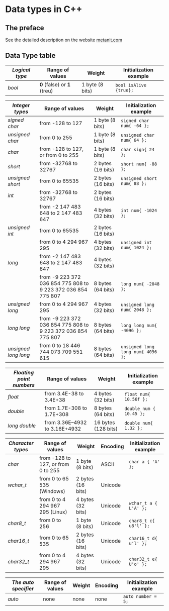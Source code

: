 # Data types in C++

## The preface

See the detailed description on the website [metanit.com](https://metanit.com/cpp/tutorial/2.3.php)

## Data Type table

| *Logical type* | Range of values | Weight | Initialization example |
| -------------- | --------------- | ------ | ---------------------- |
| *bool* | **0** (false) or **1** (treu) | 1 byte (8 bits) | ```bool isAlive {true};```|

| *Integer types* | Range of values | Weight | Initialization example |
| --------------- | --------------- | ------ | ---------------------- |
| *signed char* | from -128 to 127 | 1 byte (8 bits) | ```signed char num{ -64 };``` |
| *unsigned char* | from 0 to 255 | 1 byte (8 bits) | ```unsigned char num{ 64 };``` |
| *char* | from -128 to 127, or from 0 to 255 | 1 byte (8 bits) | ```char sign{ 24 };``` |
| *short* | from -32768 to 32767 | 2 bytes (16 bits) | ```short num{ -88 };``` |
| *unsigned short* | from 0 to 65535 | 2 bytes (16 bits) | ```unsigned short num{ 88 };``` |
| *int* | from -32768 to 32767 | 2 bytes (16 bits) |  |
|  | from -2 147 483 648 to 2 147 483 647 | 4 bytes (32 bits) | ```int num{ -1024 };``` |
| *unsigned int* | from 0 to 65535 | 2 bytes (16 bits) |  |
|  | from 0 to 4 294 967 295 | 4 bytes (32 bits) | ```unsigned int num{ 1024 };``` |
| *long* |  from -2 147 483 648 to 2 147 483 647 | 4 bytes (32 bits) |  |
|  | from -9 223 372 036 854 775 808 to 9 223 372 036 854 775 807 | 8 bytes (64 bits) | ```long num{ -2048 };``` |
| *unsigned long* | from 0 to 4 294 967 295 | 4 bytes (32 bits) | ```unsigned long num{ 2048 };``` |
| *long long* | from -9 223 372 036 854 775 808 to 9 223 372 036 854 775 807 | 8 bytes (64 bits) | ```long long num{ -4096 };``` |
| *unsigned long long* | from 0 to 18 446 744 073 709 551 615 | 8 bytes (64 bits) | ```unsigned long long num{ 4096 };``` |

| *Floating point numbers* | Range of values | Weight | Initialization example |
| ------------------------ | --------------- | ------ | ---------------------- |
| *float* | from 3.4E-38 to 3.4E+38 | 4 bytes (32 bits) | ```float num{ 10.56f };``` |
| *double* | from 1.7E-308 to 1.7E+308 | 8 bytes (64 bits) | ```double num { 10.45 };``` |
| *long double* | from 3.36E–4932 to 3.16E+4932 | 16 bytes (128 bits) | ```double num{ 1.32 };``` |

| *Character types* | Range of values | Weight | Encoding | Initialization example |
| ----------------- | --------------- | ------ | -------- | ---------------------- |
| *char* | from -128 to 127, or from 0 to 255 | 1 byte (8 bits) | ASCII | ```char a { 'A' };``` |
| *wchar_t* | from 0 to 65 535 (Windows) | 2 bytes (16 bits) | Unicode |  |
|  | from 0 to 4 294 967 295 (Linux) | 4 bytes (32 bits) | Unicode | ```wchar_t a { L'A' };``` |
| *char8_t* | from 0 to 256 | 1 byte (8 bits) | Unicode | ```char8_t c{ u8'l' };``` |
| *char16_t* | from 0 to 65 535 | 2 bytes (16 bits) | Unicode | ```char16_t d{ u'l' };``` |
| *char32_t* | from 0 to 4 294 967 295 | 4 bytes (32 bits) | Unicode | ```char32_t e{ U'o' };``` |

| *The auto specifier* | Range of values | Weight | Encoding | Initialization example |
| -------------------- | --------------- | ------ | -------- | ---------------------- |
| *auto* | none | none | none | ```auto number = 5;``` |

